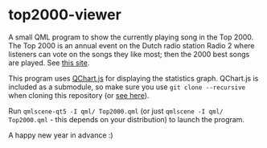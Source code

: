 top2000-viewer
==============

A small QML program to show the currently playing song in the Top 2000. The Top 2000 is an annual event on the Dutch radio station Radio 2 where listeners can vote on the songs they like most; then the 2000 best songs are played. See [this site](http://www.radio2.nl/top2000).

This program uses [QChart.js](https://github.com/jwintz/qchart.js) for displaying the statistics graph. QChart.js is included as a submodule, so make sure you use `git clone --recursive` when cloning this repository (or [see here](http://stackoverflow.com/questions/4251940/retrospectively-add-recursive-to-a-git-repo)).

Run `qmlscene-qt5 -I qml/ Top2000.qml` (or just `qmlscene -I qml/ Top2000.qml` - this depends on your distribution) to launch the program.

A happy new year in advance :)
